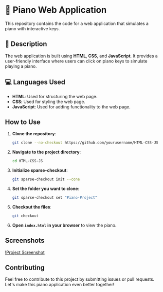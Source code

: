 # 🎹 **Piano Web Application**

This repository contains the code for a web application that simulates a piano with interactive keys.

## 📝 **Description**

The web application is built using **HTML**, **CSS**, and **JavaScript**. It provides a user-friendly interface where users can click on piano keys to simulate playing a piano.

## 💻 **Languages Used**

- **HTML**: Used for structuring the web page.
- **CSS**: Used for styling the web page.
- **JavaScript**: Used for adding functionality to the web page.

## How to Use

1. **Clone the repository**:
    ```bash
    git clone --no-checkout https://github.com/yourusername/HTML-CSS-JS.git
    ```
2. **Navigate to the project directory**:
    ```bash
    cd HTML-CSS-JS
    ```
3. **Initialize sparse-checkout**:
    ```bash
    git sparse-checkout init --cone
    ```
4. **Set the folder you want to clone**:
    ```bash
    git sparse-checkout set "Piano-Project"
    ```
5. **Checkout the files**:
    ```bash
    git checkout
    ```
6. **Open `index.html` in your browser** to view the piano.

## Screenshots

[!Project Screenshot](imgss.png)

## Contributing

Feel free to contribute to this project by submitting issues or pull requests. Let's make this piano application even better together!
